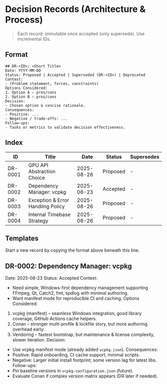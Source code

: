 # Decision Records (Architecture & Process)

> Each record: immutable once accepted (only supersede). Use incremental IDs.

## Format
```
## DR-<ID>: <Short Title>
Date: YYYY-MM-DD
Status: Proposed | Accepted | Superseded (DR-<ID>) | Deprecated
Context:
- (Problem statement, forces, constraints)
Options Considered:
1. Option A – pros/cons
2. Option B – pros/cons
Decision:
- Chosen option & concise rationale.
Consequences:
- Positive: ...
- Negative / trade-offs: ...
Follow-ups:
- Tasks or metrics to validate decision effectiveness.
```

## Index
| ID | Title | Date | Status | Supersedes |
|----|-------|------|--------|------------|
| DR-0001 | GPU API Abstraction Choice | 2025-08-26 | Proposed | - |
| DR-0002 | Dependency Manager: vcpkg | 2025-08-23 | Accepted | - |
| DR-0003 | Exception & Error Handling Policy | 2025-08-26 | Proposed | - |
| DR-0004 | Internal Timebase Strategy | 2025-08-26 | Proposed | - |

## Templates
Start a new record by copying the format above beneath this line.

## DR-0002: Dependency Manager: vcpkg
Date: 2025-08-23
Status: Accepted
Context:
- Need simple, Windows-first dependency management supporting FFmpeg, Qt, Catch2, fmt, spdlog with minimal authoring.
- Want manifest mode for reproducible CI and caching.
Options Considered:
1. vcpkg (manifest) – seamless Windows integration, good library coverage, GitHub Actions cache helpers.
2. Conan – stronger multi-profile & lockfile story, but more authoring overhead early.
3. Vendoring – fastest bootstrap, but maintenance & license complexity, slower iteration.
Decision:
- Use vcpkg manifest mode (already added `vcpkg.json`).
Consequences:
- Positive: Rapid onboarding, CI cache support, minimal scripts.
- Negative: Larger initial install footprint; some version lag for latest libs.
Follow-ups:
- Pin baseline versions in `vcpkg-configuration.json` (future).
- Evaluate Conan if complex version matrix appears (DR later if needed).
